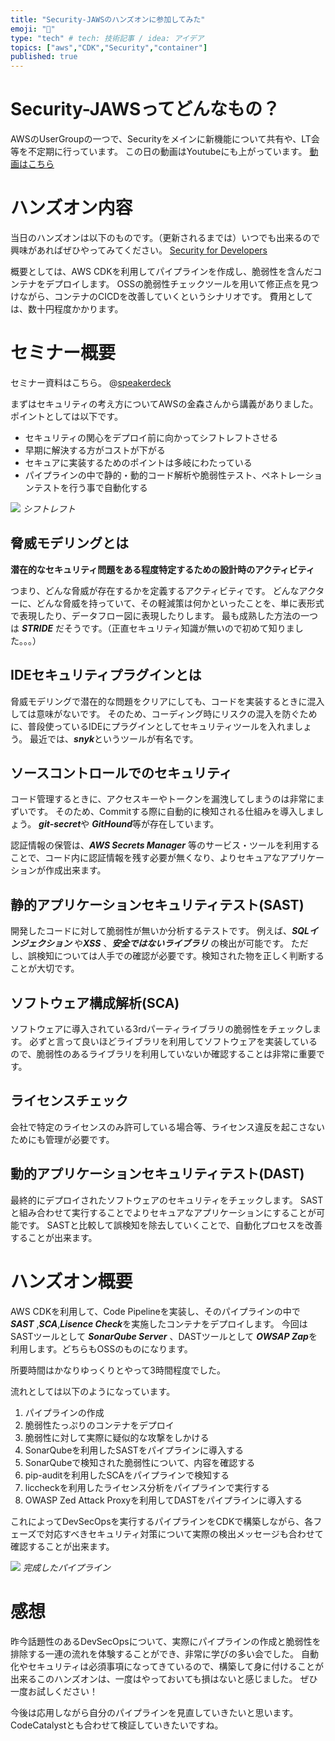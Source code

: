 ```yaml
---
title: "Security-JAWSのハンズオンに参加してみた"
emoji: "👋"
type: "tech" # tech: 技術記事 / idea: アイデア
topics: ["aws","CDK","Security","container"]
published: true
---
```


# Security-JAWSってどんなもの？

AWSのUserGroupの一つで、Securityをメインに新機能について共有や、LT会等を不定期に行っています。
この日の動画はYoutubeにも上がっています。
[動画はこちら](https://www.youtube.com/live/8NIpg1uGUSk?feature=share)



# ハンズオン内容

当日のハンズオンは以下のものです。（更新されるまでは）いつでも出来るので興味があればぜひやってみてください。
[Security for Developers](https://catalog.workshops.aws/sec4devs/ja-JP/module1)

概要としては、AWS CDKを利用してパイプラインを作成し、脆弱性を含んだコンテナをデプロイします。
OSSの脆弱性チェックツールを用いて修正点を見つけながら、コンテナのCICDを改善していくというシナリオです。
費用としては、数十円程度かかります。


# セミナー概要

セミナー資料はこちら。
@[speakerdeck](0105788bc38e41a185d4e996cf6276df)

まずはセキュリティの考え方についてAWSの金森さんから講義がありました。
ポイントとしては以下です。

* セキュリティの関心をデプロイ前に向かってシフトレフトさせる
* 早期に解決する方がコストが下がる
* セキュアに実装するためのポイントは多岐にわたっている
* パイプラインの中で静的・動的コード解析や脆弱性テスト、ペネトレーションテストを行う事で自動化する


![](https://storage.googleapis.com/zenn-user-upload/1a246ec81839-20230218.png)
*シフトレフト*

## 脅威モデリングとは

**潜在的なセキュリティ問題をある程度特定するための設計時のアクティビティ**

つまり、どんな脅威が存在するかを定義するアクティビティです。
どんなアクターに、どんな脅威を持っていて、その軽減策は何かといったことを、単に表形式で表現したり、データフロー図に表現したりします。
最も成熟した方法の一つは ***STRIDE*** だそうです。（正直セキュリティ知識が無いので初めて知りました。。。）


## IDEセキュリティプラグインとは

脅威モデリングで潜在的な問題をクリアにしても、コードを実装するときに混入しては意味がないです。
そのため、コーディング時にリスクの混入を防ぐために、普段使っているIDEにプラグインとしてセキュリティツールを入れましょう。
最近では、***snyk***というツールが有名です。


## ソースコントロールでのセキュリティ

コード管理するときに、アクセスキーやトークンを漏洩してしまうのは非常にまずいです。
そのため、Commitする際に自動的に検知される仕組みを導入しましょう。
***git-secret***や ***GitHound***等が存在しています。

認証情報の保管は、***AWS Secrets Manager*** 等のサービス・ツールを利用することで、コード内に認証情報を残す必要が無くなり、よりセキュアなアプリケーションが作成出来ます。


## 静的アプリケーションセキュリティテスト(SAST)

開発したコードに対して脆弱性が無いか分析するテストです。
例えば、***SQLインジェクション*** や***XSS*** 、***安全ではないライブラリ*** の検出が可能です。
ただし、誤検知については人手での確認が必要です。検知された物を正しく判断することが大切です。


## ソフトウェア構成解析(SCA)

ソフトウェアに導入されている3rdパーティライブラリの脆弱性をチェックします。
必ずと言って良いほどライブラリを利用してソフトウェアを実装しているので、脆弱性のあるライブラリを利用していないか確認することは非常に重要です。


## ライセンスチェック

会社で特定のライセンスのみ許可している場合等、ライセンス違反を起こさないためにも管理が必要です。


## 動的アプリケーションセキュリティテスト(DAST)

最終的にデプロイされたソフトウェアのセキュリティをチェックします。
SASTと組み合わせて実行することでよりセキュアなアプリケーションにすることが可能です。
SASTと比較して誤検知を除去していくことで、自動化プロセスを改善することが出来ます。



# ハンズオン概要

AWS CDKを利用して、Code Pipelineを実装し、そのパイプラインの中で ***SAST*** ,***SCA***,***Lisence Check***を実施したコンテナをデプロイします。
今回はSASTツールとして ***SonarQube Server*** 、DASTツールとして ***OWSAP Zap***を利用します。どちらもOSSのものになります。

所要時間はかなりゆっくりとやって3時間程度でした。

流れとしては以下のようになっています。
 1. パイプラインの作成
 2. 脆弱性たっぷりのコンテナをデプロイ
 3. 脆弱性に対して実際に疑似的な攻撃をしかける
 4. SonarQubeを利用したSASTをパイプラインに導入する
 5. SonarQubeで検知された脆弱性について、内容を確認する
 6. pip-auditを利用したSCAをパイプラインで検知する
 7. liccheckを利用したライセンス分析をパイプラインで実行する
 8. OWASP Zed Attack Proxyを利用してDASTをパイプラインに導入する

これによってDevSecOpsを実行するパイプラインをCDKで構築しながら、各フェーズで対応すべきセキュリティ対策について実際の検出メッセージも合わせて確認することが出来ます。

![](https://storage.googleapis.com/zenn-user-upload/d127840d2390-20230218.png)
*完成したパイプライン*


# 感想

昨今話題性のあるDevSecOpsについて、実際にパイプラインの作成と脆弱性を排除する一連の流れを体験することができ、非常に学びの多い会でした。
自動化やセキュリティは必須事項になってきているので、構築して身に付けることが出来るこのハンズオンは、一度はやっておいても損はないと感じました。
ぜひ一度お試しください！

今後は応用しながら自分のパイプラインを見直していきたいと思います。
CodeCatalystとも合わせて検証していきたいですね。
